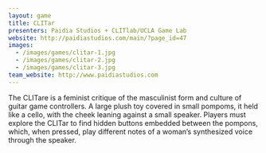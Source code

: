 ```yaml
---
layout: game
title: CLITar
presenters: Paidia Studios + CLITlab/UCLA Game Lab
website: http://paidiastudios.com/main/?page_id=47
images:
  - /images/games/clitar-1.jpg
  - /images/games/clitar-2.jpg
  - /images/games/clitar-3.jpg
team_website: http://www.paidiastudios.com
---
```

The CLITare is a feminist critique of the masculinist form and culture of guitar game controllers. A large plush toy covered in small pompoms, it held like a cello, with the cheek leaning against a small speaker. Players must explore the CLITar to find hidden buttons embedded between the pompons, which, when pressed, play different notes of a woman’s synthesized voice through the speaker.
